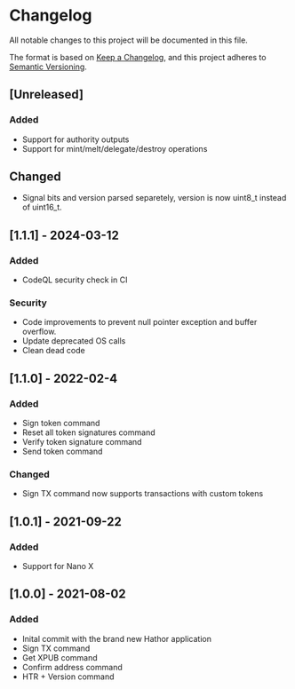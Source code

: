 # Changelog

All notable changes to this project will be documented in this file.

The format is based on [Keep a Changelog](https://keepachangelog.com/en/1.0.0/),
and this project adheres to [Semantic Versioning](https://semver.org/spec/v2.0.0.html).

## [Unreleased]

### Added

- Support for authority outputs
- Support for mint/melt/delegate/destroy operations

## Changed

- Signal bits and version parsed separetely, version is now uint8_t instead of uint16_t.

## [1.1.1] - 2024-03-12

### Added

- CodeQL security check in CI

### Security

- Code improvements to prevent null pointer exception and buffer overflow.
- Update deprecated OS calls
- Clean dead code

## [1.1.0] - 2022-02-4

### Added

- Sign token command
- Reset all token signatures command
- Verify token signature command
- Send token command

### Changed

- Sign TX command now supports transactions with custom tokens

## [1.0.1] - 2021-09-22

### Added

- Support for Nano X

## [1.0.0] - 2021-08-02

### Added

- Inital commit with the brand new Hathor application
- Sign TX command
- Get XPUB command
- Confirm address command
- HTR + Version command



